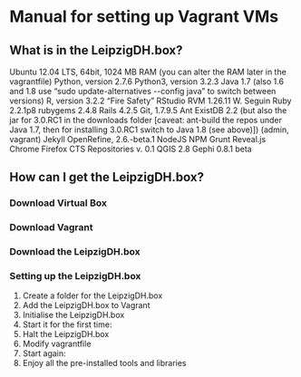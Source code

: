 # Manual for setting up Vagrant VMs 

## What is in the LeipzigDH.box?

Ubuntu 12.04 LTS, 64bit, 1024 MB RAM (you can alter the RAM later in the vagrantfile)
Python, version 2.7.6
Python3, version 3.2.3
Java 1.7 (also 1.6 and 1.8 use “sudo update-alternatives --config java” to switch between versions)
R, version 3.2.2 “Fire Safety”
RStudio
RVM 1.26.11 W. Seguin
Ruby 2.2.1p8
rubygems 2.4.8
Rails 4.2.5
Git, 1.7.9.5
Ant
ExistDB 2.2 (but also the jar for 3.0.RC1 in the downloads folder [caveat: ant-build the repos under Java 1.7, then for installing 3.0.RC1 switch to Java 1.8 (see above)]) (admin, vagrant)
Jekyll
OpenRefine, 2.6.-beta.1
NodeJS
NPM
Grunt
Reveal.js
Chrome
Firefox
CTS Repositories v. 0.1
QGIS 2.8
Gephi 0.8.1 beta

## How can I get the LeipzigDH.box?

### Download Virtual Box

### Download Vagrant

### Download the LeipzigDH.box

### Setting up the LeipzigDH.box

1. Create a folder for the LeipzigDH.box
2. Add the LeipzigDH.box to Vagrant
3. Initialise the LeipzigDH.box
4. Start it for the first time:
5. Halt the LeipzigDH.box
6. Modify vagrantfile
7. Start again:
8. Enjoy all the pre-installed tools and libraries


